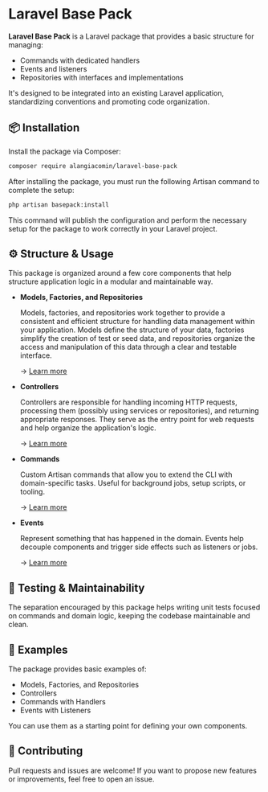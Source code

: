 # Laravel Base Pack

**Laravel Base Pack** is a Laravel package that provides a basic structure for managing:

- Commands with dedicated handlers
- Events and listeners
- Repositories with interfaces and implementations

It's designed to be integrated into an existing Laravel application, standardizing conventions and promoting code
organization.

## 📦 Installation

Install the package via Composer:

```bash
composer require alangiacomin/laravel-base-pack
```

After installing the package, you must run the following Artisan command to complete the setup:

```bash
php artisan basepack:install
```

This command will publish the configuration and perform the necessary setup for the package to work correctly in your
Laravel project.

## ⚙️ Structure & Usage

This package is organized around a few core components that help structure application logic in a modular and
maintainable way.

* **Models, Factories, and Repositories**

  Models, factories, and repositories work together to provide a consistent and efficient structure for handling data
  management within your application. Models define the structure of your data, factories simplify the creation of test
  or seed data, and repositories organize the access and manipulation of this data through a clear and testable
  interface.

  → [Learn more](https://alangiacomin.github.io/laravel-base-pack/models.html)


* **Controllers**

  Controllers are responsible for handling incoming HTTP requests, processing them (possibly using services or
  repositories), and returning appropriate responses. They serve as the entry point for web requests and help organize
  the application's logic.

  → [Learn more](https://alangiacomin.github.io/laravel-base-pack/controllers.html)


* **Commands**

  Custom Artisan commands that allow you to extend the CLI with domain-specific tasks. Useful for background jobs, setup
  scripts, or tooling.

  → [Learn more](https://alangiacomin.github.io/laravel-base-pack/commands.html)


* **Events**

  Represent something that has happened in the domain. Events help decouple components and trigger side effects such as
  listeners or jobs.

  → [Learn more](https://alangiacomin.github.io/laravel-base-pack/events.html)

## 🧪 Testing & Maintainability

The separation encouraged by this package helps writing unit tests focused on commands and domain logic, keeping the
codebase maintainable and clean.

## 📁 Examples

The package provides basic examples of:

- Models, Factories, and Repositories
- Controllers
- Commands with Handlers
- Events with Listeners

You can use them as a starting point for defining your own components.

## 📝 Contributing

Pull requests and issues are welcome!
If you want to propose new features or improvements, feel free to open an issue.
